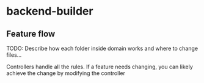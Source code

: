 # backend-builder

## Feature flow

TODO: Describe how each folder inside domain works and where to change files...

Controllers handle all the rules. If a feature needs changing, you can likely achieve the change by modifying the controller
